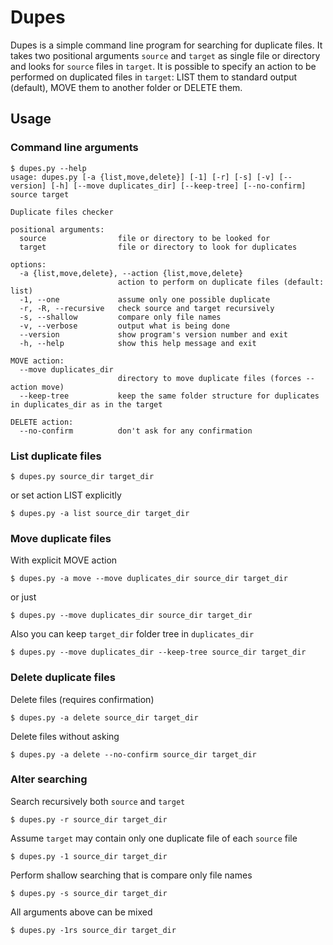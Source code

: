 # Dupes

Dupes is a simple command line program for searching for duplicate files. It takes two positional arguments `source` and `target` as single file or directory and looks for `source` files in `target`. It is possible to specify an action to be performed on duplicated files in `target`: LIST them to standard output (default), MOVE them to another folder or DELETE them.

## Usage

### Command line arguments
```
$ dupes.py --help
usage: dupes.py [-a {list,move,delete}] [-1] [-r] [-s] [-v] [--version] [-h] [--move duplicates_dir] [--keep-tree] [--no-confirm] source target

Duplicate files checker

positional arguments:
  source                file or directory to be looked for
  target                file or directory to look for duplicates

options:
  -a {list,move,delete}, --action {list,move,delete}
                        action to perform on duplicate files (default: list)
  -1, --one             assume only one possible duplicate
  -r, -R, --recursive   check source and target recursively
  -s, --shallow         compare only file names
  -v, --verbose         output what is being done
  --version             show program's version number and exit
  -h, --help            show this help message and exit

MOVE action:
  --move duplicates_dir
                        directory to move duplicate files (forces --action move)
  --keep-tree           keep the same folder structure for duplicates in duplicates_dir as in the target

DELETE action:
  --no-confirm          don't ask for any confirmation
```

### List duplicate files

```
$ dupes.py source_dir target_dir
```

or set action LIST explicitly

```
$ dupes.py -a list source_dir target_dir
```

### Move duplicate files

With explicit MOVE action

```
$ dupes.py -a move --move duplicates_dir source_dir target_dir
```

or just

```
$ dupes.py --move duplicates_dir source_dir target_dir
```

Also you can keep `target_dir` folder tree in `duplicates_dir`

```
$ dupes.py --move duplicates_dir --keep-tree source_dir target_dir
```

### Delete duplicate files

Delete files (requires confirmation)

```
$ dupes.py -a delete source_dir target_dir
```

Delete files without asking

```
$ dupes.py -a delete --no-confirm source_dir target_dir
```

### Alter searching

Search recursively both `source` and `target`

```
$ dupes.py -r source_dir target_dir
```

Assume `target` may contain only one duplicate file of each `source` file

```
$ dupes.py -1 source_dir target_dir
```

Perform shallow searching that is compare only file names

```
$ dupes.py -s source_dir target_dir
```

All arguments above can be mixed

```
$ dupes.py -1rs source_dir target_dir
```